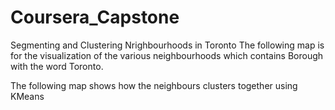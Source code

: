 # Coursera_Capstone
Segmenting and Clustering Nrighbourhoods in Toronto
The following map is for the visualization of the various neighbourhoods which contains Borough with the word Toronto.


The following map  shows how the neighbours clusters together using KMeans 

